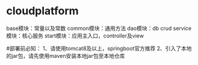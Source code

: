 # cloudplatform
base模块：常量以及常数
common模块：通用方法
dao模块：db crud
service模块：核心服务
start模块：应用主入口，controller及view

#部署前必知：
1、请使用tomcat8及以上，springboot官方推荐
2、引入了本地的jar包，请先使用maven安装本地jar包至本地仓库